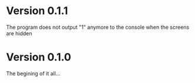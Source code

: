 # Version 0.1.1
The program does not output "1" anymore to the console when the screens are hidden  

# Version 0.1.0
The begining of it all...  
